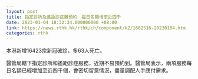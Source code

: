 ```yaml
---
layout: post
title: 指定診所及遙距診症難預約　每日名額增至近四千
date: 2023-01-04 18:32:24.000000000 +08:00
link: https://news.rthk.hk/rthk/ch/component/k2/1682516-20230104.htm
categories: rthk
---
```


本港新增16423宗新冠確診，多63人死亡。

醫管局轄下指定診所和遙距診症服務，近期不易預約到。醫管局表示，兩項服務每日名額已經增加至近四千個，會密切留意情況，盡量調配人手應付需求。
